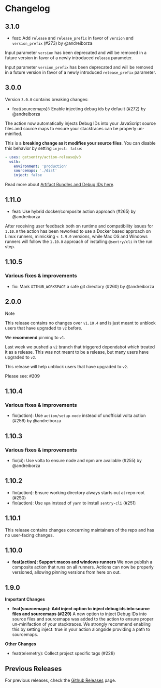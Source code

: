 # Changelog

## 3.1.0

- feat: Add `release` and `release_prefix` in favor of `version` and `version_prefix` (#273) by @andreiborza

Input parameter `version` has been deprecated and will be removed in a future version in favor of a newly introduced `release` parameter.

Input parameter `version_prefix` has been deprecated and will be removed in a future version in favor of a newly introduced `release_prefix` parameter.

## 3.0.0

Version `3.0.0` contains breaking changes:

- feat(sourcemaps)!: Enable injecting debug ids by default (#272) by @andreiborza

The action now automatically injects Debug IDs into your JavaScript source files and source maps to ensure your stacktraces can be
properly un-minified.

This is a **breaking change as it modifies your source files**. You can disable this behavior by setting `inject: false`:

```yaml
- uses: getsentry/action-release@v3
  with:
    environment: 'production'
    sourcemaps: './dist'
    inject: false
```

Read more about [Artifact Bundles and Debug IDs here](https://docs.sentry.io/platforms/javascript/sourcemaps/troubleshooting_js/artifact-bundles/).

## 1.11.0

- feat: Use hybrid docker/composite action approach (#265) by @andreiborza

After receiving user feedback both on runtime and compatibility issues for `1.10.0`
the action has been reworked to use a Docker based approach on Linux runners, mimicking
`< 1.9.0` versions, while Mac OS and Windows runners will follow the `1.10.0` approach
of installing `@sentry/cli` in the run step.

## 1.10.5

### Various fixes & improvements

- fix: Mark `GITHUB_WORKSPACE` a safe git directory (#260) by @andreiborza

## 2.0.0

> [!NOTE]
> This release contains no changes over `v1.10.4` and is just meant to unblock users that have upgraded to `v2` before.
>
> We **recommend** pinning to `v1`.

Last week we pushed a `v2` branch that triggered dependabot which treated it as a release.
This was not meant to be a release, but many users have upgraded to `v2`.

This release will help unblock users that have upgraded to `v2`.

Please see: #209

## 1.10.4

### Various fixes & improvements

- fix(action): Use `action/setup-node` instead of unofficial volta action (#256) by @andreiborza

## 1.10.3

### Various fixes & improvements

- fix(ci): Use volta to ensure node and npm are available (#255) by @andreiborza

## 1.10.2

- fix(action): Ensure working directory always starts out at repo root (#250)
- fix(action): Use `npm` instead of `yarn` to install `sentry-cli` (#251)

## 1.10.1

This release contains changes concerning maintainers of the repo and has no user-facing changes.

## 1.10.0

- **feat(action): Support macos and windows runners**
We now publish a composite action that runs on all runners. Actions can now be properly versioned, allowing pinning versions from here on out.

## 1.9.0

**Important Changes**

- **feat(sourcemaps): Add inject option to inject debug ids into source files and sourcemaps (#229)**
A new option to inject Debug IDs into source files and sourcemaps was added to the action to ensure proper un-minifaction of your stacktraces. We strongly recommend enabling this by setting inject: true in your action alongside providing a path to sourcemaps.

**Other Changes**
- feat(telemetry): Collect project specific tags (#228)

## Previous Releases

For previous releases, check the [Github Releases](https://github.com/getsentry/action-release/releases) page.

